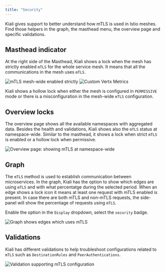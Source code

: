 ```yaml
---
title: "Security"
---
```


Kiali gives support to better understand how mTLS is used in Istio meshes. Find those helpers in the graph, the masthead menu, the overview page and specific validations.

## Masthead indicator

At the right side of the Masthead, Kiali shows a lock when the mesh has strictly enabled `mTLS` for the whole service mesh. It means that all the communications in the mesh uses `mTLS`.

![mTLS mesh-wide enabled strictly](/images/documentation/features/masthead-mtls-v1.22.0.png "mTLS mesh-wide enabled strictly")
![Custom Vertx Metrics](/images/documentation/features/masthead-mtls-hollow-v1.22.0.png "Custom Vertx Metrics")

Kiali shows a hollow lock when either the mesh is configured in `PERMISSIVE` mode or there is a misconfiguration in the mesh-wide `mTLS` configuration.

## Overview locks

The overview page shows all the available namespaces with aggregated data. Besides the health and validations, Kiali shows also the `mTLS` status at namespace-wide. Similar to the masthead, it shows a lock when strict `mTLS` is enabled or a hollow lock when permissive.

![Overview page: showing mTLS at namespace-wide](/images/documentation/features/overview-mtls-v1.22.0.png "Overview page: showing mTLS at namespace-wide")

## Graph

The `mTLS` method is used to establish communication between microservices. In the graph, Kiali has the option to show which edges are using `mTLS` and with what percentatge during the selected period. When an edge shows a lock icon it means at least one request with mTLS enabled is present. In case there are both mTLS and non-mTLS requests, the side-panel will show the percentage of requests using `mTLS`.

Enable the option in the `Display` dropdown, select the `security` badge.

![Graph shows edges which uses mTLS](/images/documentation/features/graph-mtls-v1.22.0.png "Graph shows edges which uses mTLS")

## Validations

Kiali has different validations to help troubleshoot configurations related to `mTLS` such as `DestinationRules` and `PeerAuthentications`.

![Validation supporting mTLS configuration](/images/documentation/features/validations-mtls-v1.22.0.png "Validation supporting mTLS configuration")

